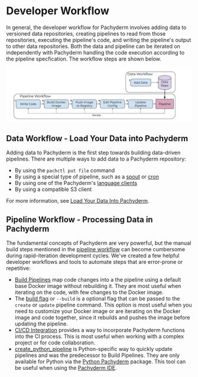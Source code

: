 # Developer Workflow

In general, the developer workflow for Pachyderm involves adding 
data to versioned data repositories, creating pipelines to 
read from those repositories, executing the pipeline's code, and writing the pipeline's output to other data repositories.
Both the data and pipeline can be iterated on independently with Pachyderm
handling the code execution according to the pipeline specfication.
The workflow steps are shown below.

![Developer workflow](../../assets/images/d_steps_analysis_pipeline.svg)

## Data Workflow - Load Your Data into Pachyderm

Adding data to Pachyderm is the first step towards building data-driven pipelines. There are multiple ways to add data to a Pachyderm repository:

* By using the `pachctl put file` command
* By using a special type of pipeline, such as a [spout](../../concepts/pipeline-concepts/pipeline/spout/) or [cron](../../concepts/pipeline-concepts/pipeline/cron/) 
* By using one of the Pachyderm's [language clients](../../../reference/clients/)
* By using a compatible S3 client

For more information, see [Load Your Data Into Pachyderm](../load-data-into-pachyderm/).

## Pipeline Workflow - Processing Data in Pachyderm

The fundamental concepts of Pachyderm are very powerful, but the manual build steps mentioned in the [pipeline workflow](working-with-pipelines.md) can become cumbersome during rapid-iteration development cycles. We've created a few helpful developer workflows and tools to automate steps that are error-prone or repetitive:

* [Build Pipelines](build-pipelines.md) map code changes into a the pipeline using a default base Docker image without rebuilding it. They are most useful when iterating on the code, with few changes to the Docker image.
* The [build flag](build-flag.md) or `--build` is a optional flag that can be passed to the `create` or `update` pipeline command. This option is most useful when you need to customize your Docker image or are iterating on the Docker image and code together, since it rebuilds and pushes the image before updating the pipeline. 
* [CI/CD Integration](ci-cd-integration.md) provides a way to incorporate Pachyderm functions into the CI process. This is most useful when working with a complex project or for code collaboration. 
* [create_python_pipeline](https://pachyderm.github.io/python-pachyderm/python_pachyderm.m.html#python_pachyderm.create_python_pipeline) is Python-specific way to quickly update pipelines and was the predecessor to Build Pipelines. They are only available for Python via the [Python Pachyderm](https://github.com/pachyderm/python-pachyderm) package. This tool can be useful when using the [Pachyderm IDE](../use-pachyderm-ide).
